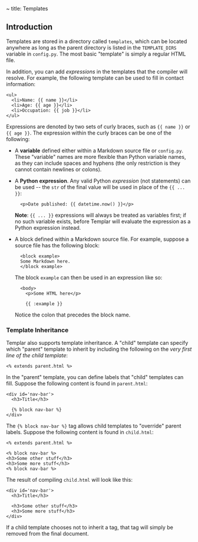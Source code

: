 ~ title: Templates

Introduction
------------

Templates are stored in a directory called `templates`, which can be
located anywhere as long as the parent directory is listed in the
`TEMPLATE_DIRS` variable in `config.py`. The most basic "template" is
simply a regular HTML file.

In addition, you can add *expressions* in the templates that the
compiler will resolve. For example, the following template can be used
to fill in contact information:

    <ul>
      <li>Name: {{ name }}</li>
      <li>Age: {{ age }}</li>
      <li>Occupation: {{ job }}</li>
    </ul>

Expressions are denoted by two sets of curly braces, such as `{{ name
}}` or `{{ age }}`. The expression within the curly braces can be one
of the following:

* A **variable** defined either within a Markdown source file or
  `config.py`. These "variable" names are more flexible than Python
  variable names, as they can include spaces and hyphens (the only
  restriction is they cannot contain newlines or colons).
* A **Python expression**. Any valid Python *expression* (not
  statements) can be used -- the `str` of the final value will be used
  in place of the `{{ ... }}`:

        <p>Date published: {{ datetime.now() }}</p>

  **Note**: `{{ ... }}` expressions will always be treated as variables
  first; if no such variable exists, before Templar will evaluate the
  expression as a Python expression instead.
* A block defined within a Markdown source file. For example, suppose a
  source file has the following block:

        <block example>
        Some Markdown here.
        </block example>

  The block `example` can then be used in an expression like so:

        <body>
          <p>Some HTML here</p>

          {{ :example }}

  Notice the colon that precedes the block name.

### Template Inheritance

Templar also supports template inheritance. A "child" template can
specify which "parent" template to inherit by including the following
on the *very first line of the child template*:

    <% extends parent.html %>

In the "parent" template, you can define labels that "child" templates
can fill. Suppose the following content is found in `parent.html`:

    <div id='nav-bar'>
      <h3>Title</h3>

      {% block nav-bar %}
    </div>

The `{% block nav-bar %}` tag allows child templates to "override"
parent labels. Suppose the following content is found in `child.html`:

    <% extends parent.html %>

    <% block nav-bar %>
    <h3>Some other stuff</h3>
    <h3>Some more stuff</h3>
    <% block nav-bar %>

The result of compiling `child.html` will look like this:

    <div id='nav-bar'>
      <h3>Title</h3>

      <h3>Some other stuff</h3>
      <h3>Some more stuff</h3>
    </div>

If a child template chooses not to inherit a tag, that tag will simply
be removed from the final document.
